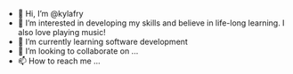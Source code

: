 - 👋 Hi, I’m @kylafry
- 👀 I’m interested in developing my skills and believe in life-long learning. I also love playing music!
- 🌱 I’m currently learning software development
- 💞️ I’m looking to collaborate on ...
- 📫 How to reach me ...

<!---
kylafry/kylafry is a ✨ special ✨ repository because its `README.md` (this file) appears on your GitHub profile.
You can click the Preview link to take a look at your changes.
--->
